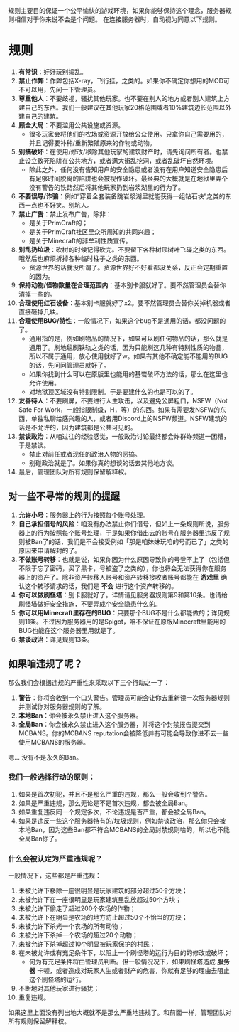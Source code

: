 规则主要目的保证一个公平愉快的游戏环境，如果你能够保持这个理念，服务器规则相信对于你来说不会是个问题。
在连接服务器时，自动视为同意以下规则。

# 规则
1. **有常识**：好好玩别捣乱。
2. **禁止作弊**：作弊包括X-ray，飞行挂，之类的。如果你不确定你想用的MOD可不可以用，先问一下管理员。
3. **尊重他人**：不要歧视，骚扰其他玩家。也不要在别人的地方或者别人建筑上方建自己的东西。我们一般建议在其他玩家20格范围或者10%建筑边长范围以外建自己的建筑。
4. **顾全大局**：不要滥用公共设施或资源。
    - 很多玩家会将他们的农场或资源开放给公众使用。只拿你自己需要用的，并且记得要补种/重新繁殖原来的作物或动物。
5. **别搞破坏**：在使用/修改/移除其他玩家的建筑财产时，请先询问所有者。也禁止设立致死陷阱在公共地方，或者满大街乱挖洞，或者乱破坏自然环境。
    - 除此之外，任何没有告知用户的安全隐患或者没有在用户知道安全隐患后有足够时间脱离的陷阱也会被视作破坏。最经典的大概就是在地狱里弄个没有警告的铁路然后将其他玩家扔到岩浆湖里的行为了。
6. **不要误导/诈骗**：例如“穿着全套装备跳岩浆湖里就能获得一组钻石块”之类的东西一点也不好笑。别坑人。
7. **禁止广告**：禁止发布广告，除非：
    - 是关于PrimCraft的；
    - 是关于PrimCraft社区里众所周知的共同兴趣；
    - 是关于Minecraft的非牟利性质宣传。
8. **别乱扔垃圾**：砍树的时候记得砍完。不要留下各种树顶树叶飞碟之类的东西。哦然后也麻烦拆掉各种临时柱子之类的东西。
    - 资源世界的话就没所谓了。资源世界好不好看都没关系，反正会定期重置的因为。
9. **保持动物/怪物数量在合理范围内**：基本别卡服就好了。要不然管理员会替你清掉一些的。
10. **合理使用红石设备**：基本别卡服就好了x2。要不然管理员会替你关掉机器或者直接砸掉几块。
11. **合理使用BUG/特性**：一般情况下，如果这个bug不是通用的话，都没问题的了。
    - 通用指的是，例如刷物品的情况下，如果可以刷任何物品的话，那么就是通用了。刷地毯刷铁轨之类的话，因为只能刷这几种有特别性质的物品，所以不属于通用，放心使用就好了w。如果有其他不确定能不能用的BUG的话，先问问管理员就好了。
    - 如果你找到什么可以在原版里也能用的基岩破坏方法的话，那么在这里也允许使用。
    - 对地狱顶区域没有特别限制。于是要建什么的也是可以的了。
12. **友善待人**：不要刷屏，不要进行人生攻击，以及避免公屏粗口，NSFW（Not Safe For Work，一般指限制级，H，等）的东西。如果有需要发NSFW的东西，单独私聊给感兴趣的人，或者用Discord上的NSFW频道。NSFW建筑的话是不允许的，因为建筑都是公共可见的。
13. **禁谈政治**：从咱过往的经验感觉，一般政治讨论最终都会炸群炸频道一团糟，于是禁谈。
    - 禁止对前任或者现任的政治人物的恶搞。
    - 别碰政治就是了。如果你真的想谈的话去其他地方谈。
14. 最后，管理团队对所有规则保留解释权。

## 对一些不寻常的规则的提醒
1. **允许小号**：服务器上的行为按照每个账号处理。
2. **自己承担借号的风险**：咱没有办法禁止你们借号，但如上一条规则所说，服务器上的行为按照每个账号处理，于是如果你借出去的账号在服务器里违反了规则被Ban了的话，我们是不会接受例如「那是咱妹妹玩咱的号而已了」之类的原因来申请解封的了。
3. **不做账号转移**：也就是说，如果你因为什么原因导致你的号登不上了（包括但不限于忘了密码，买了黑卡，号被盗了之类的），你也将会无法获得你在服务器上的资产了。除非资产转移人账号和资产转移接收者账号都能在 **游戏里** 确认这个转移请求的话，我们是 **不会** 进行这个资产转移的。
4. **你可以做刷怪塔**：别卡服就好了。详情请见服务器规则第9和第10条。也请给刷怪塔做好安全措施，不要弄成个安全隐患什么的。
5. **你可以用Minecraft里存在的BUG**：只要那个BUG不是什么都能做的；详见规则11条。不过因为服务器用的是Spigot，咱不保证在原版Minecraft里能用的BUG也能在这个服务器里用就是了。
6. **禁谈政治**：详见规则13条。

## 如果咱违规了呢？

那么我们会根据违规的严重性来采取以下三个行动之一了：
1. **警告**：你将会收到一个口头警告。管理员可能会让你去重新读一次服务器规则并测试你对服务器规则的了解。
2. **本地Ban**：你会被永久禁止进入这个服务器。
3. **全局Ban**：你会被永久禁止进入这个服务器，并将这个封禁报告提交到MCBANS。你的MCBANS reputation会被降低并有可能会导致你进不去一些使用MCBANS的服务器。

嗯... 没有不是永久的Ban。

### 我们一般选择行动的原则：
1. 如果是首次初犯，并且不是那么严重的违规，那么一般会收到个警告。
2. 如果是严重违规，那么无论是不是首次违规，都会被全局Ban。
3. 如果重复违反同一个规定多次，不论违规是否严重，都会被全局Ban。
4. 如果是违反一些这个服务器特有的/垃圾规则，例如禁谈政治，那么你只会被本地Ban，因为这些Ban都不符合MCBANS的全局封禁规则啥的，所以也不能全局Ban你了。

### 什么会被认定为严重违规呢？
一般情况下，这些都是严重违规：
1. 未被允许下移除一座很明显是玩家建筑的部分超过50个方块；
2. 未被允许下在一座很明显是玩家建筑里乱放超过50个方块；
3. 未被允许下偷走了超过200个农场的作物；
4. 未被允许下在明显是农场的地方防止超过50个不恰当的方块；
5. 未被允许下杀光一个农场的所有动物；
6. 未被允许下杀掉一个农场的超过20个动物；
7. 未被允许下杀掉超过10个明显被玩家保护的村民；
8. 在未被允许或有充足条件下，以阻止一个刷怪塔的运行为目的的修改或破坏；
    - 何为有充足条件将由管理员判断。但一般情况况下，如果刷怪塔造成 **服务器** 卡顿，或者造成对玩家人生或者财产的危害，你就有足够的理由去阻止这个刷怪塔的运行。
9. 不断地对其他玩家进行骚扰；
10. 重复违规。

如果这里上面没有列出地大概就不是那么严重地违规了。和前面一样，管理团队对所有规则保留解释权。
